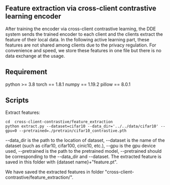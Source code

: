## Feature extraction via cross-client contrastive learning encoder
After training the encoder via cross-client contrastive learning, the DDE system sends the trained encoder to each client and the clients extract the feature of their local data. In the following active learning part, these features are not shared among clients due to the privacy regulation. For convenience and speed, we store these features in one file but there is no data exchange at the usage.


## Requirement
python >= 3.8
torch == 1.8.1
numpy == 1.19.2
pillow == 8.0.1


## Scripts
Extract features:
``` 
cd  cross-client-contrastive/feature_extraction
python extract.py --dataset=cifar10 --data_dir='../../data/cifar10' --gpu=0 --pretrained=./pretrain/cifar10_contrastive.pth
``` 

--data_dir is the path to the location of dataset, --dataset is the name of the dataset (such as cifar10, cifar100, cinic10, etc.), --gpu is the gpu device used, --pretrained is the path to the pretrained model, --pretrained should be corresponding to the --data_dir and --dataset. The extracted feature is saved in this folder with {dataset name}+"feature.pt".

We have saved the extracted features in folder "cross-client-contrastive/feature_extraction/".

